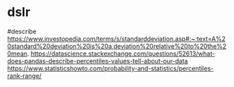 # dslr

#describe
https://www.investopedia.com/terms/s/standarddeviation.asp#:~:text=A%20standard%20deviation%20is%20a,deviation%20relative%20to%20the%20mean.
https://datascience.stackexchange.com/questions/52613/what-does-pandas-describe-percentiles-values-tell-about-our-data 
https://www.statisticshowto.com/probability-and-statistics/percentiles-rank-range/